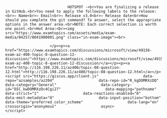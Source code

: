 <p class="card-text">
							
								HOTSPOT -<br>You are finalizing a release in GitHub.<br>You need to apply the following labels to the release:<br>✑ Name<br>✑ Email<br>✑ Release v3.0<br>✑ Release date<br>How should you complete the git command? To answer, select the appropriate options in the answer area.<br>NOTE: Each correct selection is worth one point.<br>Hot Area:<br><img src="https://www.examtopics.com/assets/media/exam-media/04257/0041900001.png" class="in-exam-image"><br>
							
						</p><p><a href="https://www.examtopics.com/discussions/microsoft/view/49156-exam-az-400-topic-8-question-12-discussion/">https://www.examtopics.com/discussions/microsoft/view/49156-exam-az-400-topic-8-question-12-discussion/</a></p><p><a href="http://116.198.226.11/az400/topic-08-question-12.html">http://116.198.226.11/az400/topic-08-question-12.html</a></p><script src="https://giscus.app/client.js"                    data-repo="azsamples/az204"                    data-repo-id="R_kgDOMRXzDQ"                    data-category="General"                    data-category-id="DIC_kwDOMRXzDc4Cgi27"                    data-mapping="pathname"                    data-strict="1"                    data-reactions-enabled="0"                    data-emit-metadata="0"                    data-input-position="bottom"                    data-theme="preferred_color_scheme"                    data-lang="en"                    crossorigin="anonymous"                    async>                    </script>